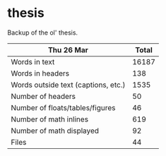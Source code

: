 thesis
======
Backup of the ol' thesis.

Thu 26 Mar | Total
---|---
Words in text| 16187
Words in headers| 138
Words outside text (captions, etc.)| 1535
Number of headers| 50
Number of floats/tables/figures| 46
Number of math inlines| 619
Number of math displayed| 92
Files| 44

